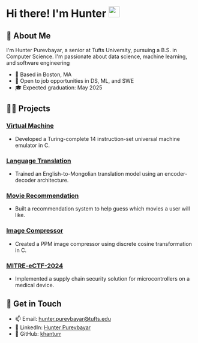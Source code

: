 # Hi there! I'm Hunter <img src="https://media.giphy.com/media/hvRJCLFzcasrR4ia7z/giphy.gif" width="29px" height="29px">

## 🎸 About Me

I'm Hunter Purevbayar, a senior at Tufts University, pursuing a B.S. in Computer Science. I'm passionate about data science, machine learning, and software engineering

- 📍 Based in Boston, MA
- 🌟 Open to job opportunities in DS, ML, and SWE
- 🎓 Expected graduation: May 2025

## 👨‍💻 Projects

### [Virtual Machine](https://github.com/khanturr/Universal-Machine)
- Developed a Turing-complete 14 instruction-set universal machine emulator in C.
### [Language Translation](https://github.com/khanturr/Language-Translation)
- Trained an English-to-Mongolian translation model using an encoder-decoder architecture.
### [Movie Recommendation](https://github.com/khanturr/Movie-Recommendation)
- Built a recommendation system to help guess which movies a user will like.
### [Image Compressor](https://github.com/khanturr/Image-Compressor)
- Created a PPM image compressor using discrete cosine transformation in C.
### [MITRE-eCTF-2024](https://github.com/Salpingopharyngeus/Tufts-eCTF2024)
- Implemented a supply chain security solution for microcontrollers on a medical device.

## 💯 Get in Touch

- 📫 Email: [hunter.purevbayar@tufts.edu](mailto:khanturp@gmail.com)
- 💼 LinkedIn: [Hunter Purevbayar](https://www.linkedin.com/in/khanturr/)
- 🐙 GitHub: [khanturr](https://github.com/khanturr)
